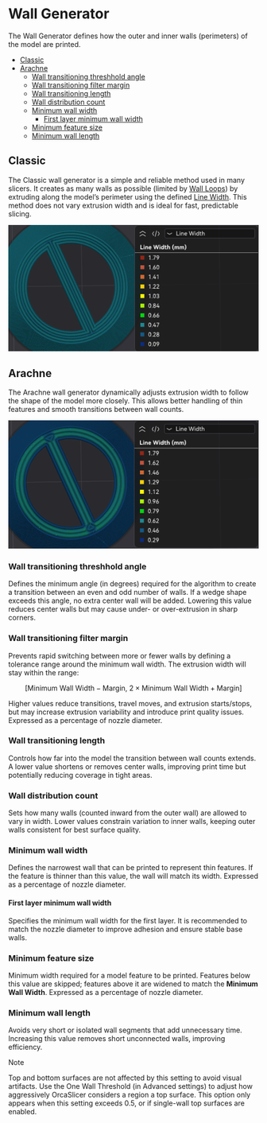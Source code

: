 # Wall Generator

The Wall Generator defines how the outer and inner walls (perimeters) of the model are printed.

- [Classic](#classic)
- [Arachne](#arachne)
  - [Wall transitioning threshhold angle](#wall-transitioning-threshhold-angle)
  - [Wall transitioning filter margin](#wall-transitioning-filter-margin)
  - [Wall transitioning length](#wall-transitioning-length)
  - [Wall distribution count](#wall-distribution-count)
  - [Minimum wall width](#minimum-wall-width)
    - [First layer minimum wall width](#first-layer-minimum-wall-width)
  - [Minimum feature size](#minimum-feature-size)
  - [Minimum wall length](#minimum-wall-length)

## Classic

The Classic wall generator is a simple and reliable method used in many slicers. It creates as many walls as possible (limited by [Wall Loops](strength_settings_walls#wall-loops)) by extruding along the model’s perimeter using the defined [Line Width](quality_settings_line_width).
This method does not vary extrusion width and is ideal for fast, predictable slicing.

![wallgenerator-classic](https://github.com/SoftFever/OrcaSlicer/blob/main/doc/images/WallGenerator/wallgenerator-classic.png?raw=true)

## Arachne

The Arachne wall generator dynamically adjusts extrusion width to follow the shape of the model more closely. This allows better handling of thin features and smooth transitions between wall counts.

![wallgenerator-arachne](https://github.com/SoftFever/OrcaSlicer/blob/main/doc/images/WallGenerator/wallgenerator-arachne.png?raw=true)

### Wall transitioning threshhold angle

Defines the minimum angle (in degrees) required for the algorithm to create a transition between an even and odd number of walls. If a wedge shape exceeds this angle, no extra center wall will be added. Lowering this value reduces center walls but may cause under- or over-extrusion in sharp corners.

### Wall transitioning filter margin

Prevents rapid switching between more or fewer walls by defining a tolerance range around the minimum wall width. The extrusion width will stay within the range:

```math
\left[ \text{Minimum Wall Width} - \text{Margin},\ 2 \times \text{Minimum Wall Width} + \text{Margin} \right]
```

Higher values reduce transitions, travel moves, and extrusion starts/stops, but may increase extrusion variability and introduce print quality issues. Expressed as a percentage of nozzle diameter.

### Wall transitioning length

Controls how far into the model the transition between wall counts extends. A lower value shortens or removes center walls, improving print time but potentially reducing coverage in tight areas.

### Wall distribution count

Sets how many walls (counted inward from the outer wall) are allowed to vary in width. Lower values constrain variation to inner walls, keeping outer walls consistent for best surface quality.

### Minimum wall width

Defines the narrowest wall that can be printed to represent thin features. If the feature is thinner than this value, the wall will match its width. Expressed as a percentage of nozzle diameter.

#### First layer minimum wall width

Specifies the minimum wall width for the first layer. It is recommended to match the nozzle diameter to improve adhesion and ensure stable base walls.

### Minimum feature size

Minimum width required for a model feature to be printed. Features below this value are skipped; features above it are widened to match the **Minimum Wall Width**. Expressed as a percentage of nozzle diameter.

### Minimum wall length

Avoids very short or isolated wall segments that add unnecessary time. Increasing this value removes short unconnected walls, improving efficiency.

> [!NOTE]
> Top and bottom surfaces are not affected by this setting to avoid visual artifacts.
> Use the One Wall Threshold (in Advanced settings) to adjust how aggressively OrcaSlicer considers a region a top surface. This option only appears when this setting exceeds 0.5, or if single-wall top surfaces are enabled.
